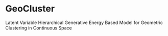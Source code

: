 # GeoCluster
Latent Variable Hierarchical Generative Energy Based Model for Geometric Clustering in Continuous Space
